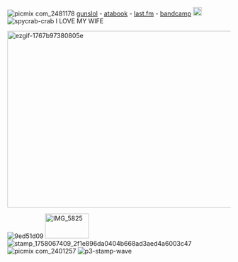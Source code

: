 
![picmix com_2481178](https://github.com/user-attachments/assets/f9b66f4d-2e3a-4f9a-a544-cee852e86d60)
[gunslol](http://guns.lol/boyrot) - [atabook](https://prophetoffalsehope.atabook.org/) - [last.fm](https://www.last.fm/user/corpsehem) - [bandcamp](https://bandcamp.com/rottedwound) 
<img width="20" height="20" alt="picmix com_2710817" src="https://github.com/user-attachments/assets/9718d537-febb-476d-b10f-309f9ac887d9" />  ![spycrab-crab](https://github.com/user-attachments/assets/974fe510-bc28-4dfd-810b-eff2cae7cc24) I LOVE MY WIFE


<img width="549" height="400" alt="ezgif-1767b97380805e" src="https://github.com/user-attachments/assets/bfa6af88-2b52-434b-911b-20dda24adb18" />


 ![9ed51d09](https://github.com/user-attachments/assets/1f0e881d-0776-4fbc-b221-0f8ae654ea08) <img width="99" height="56" alt="IMG_5825" src="https://github.com/user-attachments/assets/22f4f610-9bfc-4de9-8891-6d5d2ba5728e" /> ![stamp_1758067409_2f1e896da0404b668ad3aed4a6003c47](https://github.com/user-attachments/assets/39ace94e-2dfd-4605-9991-e26d5d20061f) ![picmix com_2401257](https://github.com/user-attachments/assets/65783a86-314b-4496-868a-8516e9e44ec9) ![p3-stamp-wave](https://github.com/user-attachments/assets/204ce5e7-7d03-4d4f-8c40-cb98d572a783)






































